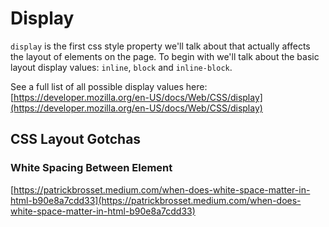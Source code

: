 # Display

`display` is the first css style property we'll talk about that actually affects the layout of elements on the page. To begin with we'll talk about the basic layout display values: `inline`, `block` and `inline-block`.

See a full list of all possible display values here: [https://developer.mozilla.org/en-US/docs/Web/CSS/display](https://developer.mozilla.org/en-US/docs/Web/CSS/display)

## CSS Layout Gotchas

### 

### White Spacing Between Element

[https://patrickbrosset.medium.com/when-does-white-space-matter-in-html-b90e8a7cdd33](https://patrickbrosset.medium.com/when-does-white-space-matter-in-html-b90e8a7cdd33)  
  


